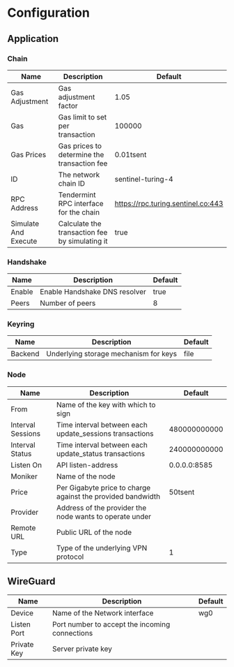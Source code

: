 # Configuration

## Application

### Chain

| Name                 | Description                                    | Default                              |
| -------------------- | ---------------------------------------------- | ------------------------------------ |
| Gas Adjustment       | Gas adjustment factor                          | 1.05                                 |
| Gas                  | Gas limit to set per transaction               | 100000                               |
| Gas Prices           | Gas prices to determine the transaction fee    | 0.01tsent                            |
| ID                   | The network chain ID                           | sentinel-turing-4                    |
| RPC Address          | Tendermint RPC interface for the chain         | <https://rpc.turing.sentinel.co:443> |
| Simulate And Execute | Calculate the transaction fee by simulating it | true                                 |

### Handshake

| Name   | Description                   | Default |
| ------ | ----------------------------- | ------- |
| Enable | Enable Handshake DNS resolver | true    |
| Peers  | Number of peers               | 8       |

### Keyring

| Name    | Description                           | Default |
| ------- | ------------------------------------- | ------- |
| Backend | Underlying storage mechanism for keys | file    |

### Node

| Name              | Description                                                 | Default      |
| ----------------- | ----------------------------------------------------------- | ------------ |
| From              | Name of the key with which to sign                          |              |
| Interval Sessions | Time interval between each update_sessions transactions     | 480000000000 |
| Interval Status   | Time interval between each update_status transactions       | 240000000000 |
| Listen On         | API listen-address                                          | 0.0.0.0:8585 |
| Moniker           | Name of the node                                            |              |
| Price             | Per Gigabyte price to charge against the provided bandwidth | 50tsent      |
| Provider          | Address of the provider the node wants to operate under     |              |
| Remote URL        | Public URL of the node                                      |              |
| Type              | Type of the underlying VPN protocol                         | 1            |

## WireGuard

| Name        | Description                                    | Default |
| ----------- | ---------------------------------------------- | ------- |
| Device      | Name of the Network interface                  | wg0     |
| Listen Port | Port number to accept the incoming connections |         |
| Private Key | Server private key                             |         |
